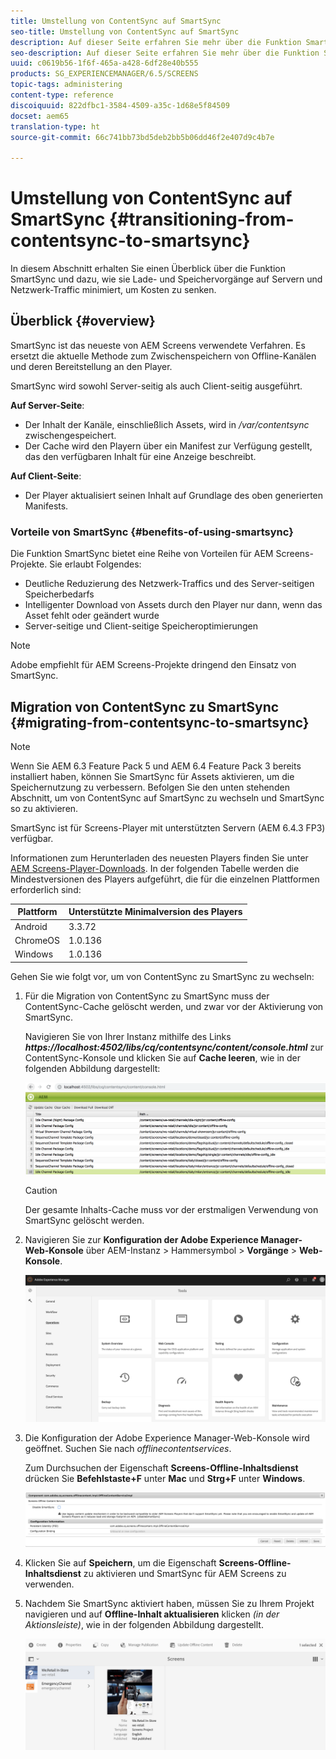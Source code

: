```yaml
---
title: Umstellung von ContentSync auf SmartSync
seo-title: Umstellung von ContentSync auf SmartSync
description: Auf dieser Seite erfahren Sie mehr über die Funktion SmartSync und dazu, wie Sie von ContentSync zu SmartSync wechseln können.
seo-description: Auf dieser Seite erfahren Sie mehr über die Funktion SmartSync und dazu, wie Sie von ContentSync zu SmartSync wechseln können.
uuid: c0619b56-1f6f-465a-a428-6df28e40b555
products: SG_EXPERIENCEMANAGER/6.5/SCREENS
topic-tags: administering
content-type: reference
discoiquuid: 822dfbc1-3584-4509-a35c-1d68e5f84509
docset: aem65
translation-type: ht
source-git-commit: 66c741bb73bd5deb2bb5b06dd46f2e407d9c4b7e

---
```



# Umstellung von ContentSync auf SmartSync {#transitioning-from-contentsync-to-smartsync}

In diesem Abschnitt erhalten Sie einen Überblick über die Funktion SmartSync und dazu, wie sie Lade- und Speichervorgänge auf Servern und Netzwerk-Traffic minimiert, um Kosten zu senken.

## Überblick {#overview}

SmartSync ist das neueste von AEM Screens verwendete Verfahren. Es ersetzt die aktuelle Methode zum Zwischenspeichern von Offline-Kanälen und deren Bereitstellung an den Player.

SmartSync wird sowohl Server-seitig als auch Client-seitig ausgeführt.

**Auf Server-Seite**:

* Der Inhalt der Kanäle, einschließlich Assets, wird in */var/contentsync* zwischengespeichert.
* Der Cache wird den Playern über ein Manifest zur Verfügung gestellt, das den verfügbaren Inhalt für eine Anzeige beschreibt.

**Auf Client-Seite**:

* Der Player aktualisiert seinen Inhalt auf Grundlage des oben generierten Manifests.

### Vorteile von SmartSync {#benefits-of-using-smartsync}

Die Funktion SmartSync bietet eine Reihe von Vorteilen für AEM Screens-Projekte. Sie erlaubt Folgendes:

* Deutliche Reduzierung des Netzwerk-Traffics und des Server-seitigen Speicherbedarfs
* Intelligenter Download von Assets durch den Player nur dann, wenn das Asset fehlt oder geändert wurde
* Server-seitige und Client-seitige Speicheroptimierungen

>[!NOTE]
>
>Adobe empfiehlt für AEM Screens-Projekte dringend den Einsatz von SmartSync.

## Migration von ContentSync zu SmartSync {#migrating-from-contentsync-to-smartsync}

>[!NOTE]
>
>Wenn Sie AEM 6.3 Feature Pack 5 und AEM 6.4 Feature Pack 3 bereits installiert haben, können Sie SmartSync für Assets aktivieren, um die Speichernutzung zu verbessern. Befolgen Sie den unten stehenden Abschnitt, um von ContentSync auf SmartSync zu wechseln und SmartSync so zu aktivieren.
>
>SmartSync ist für Screens-Player mit unterstützten Servern (AEM 6.4.3 FP3) verfügbar.
>
>Informationen zum Herunterladen des neuesten Players finden Sie unter [AEM Screens-Player-Downloads](https://download.macromedia.com/screens/). In der folgenden Tabelle werden die Mindestversionen des Players aufgeführt, die für die einzelnen Plattformen erforderlich sind:

| **Plattform** | **Unterstützte Minimalversion des Players** |
|---|---|
| Android | 3.3.72 |
| ChromeOS | 1.0.136 |
| Windows | 1.0.136 |

Gehen Sie wie folgt vor, um von ContentSync zu SmartSync zu wechseln:

1. Für die Migration von ContentSync zu SmartSync muss der ContentSync-Cache gelöscht werden, und zwar vor der Aktivierung von SmartSync.

   Navigieren Sie von Ihrer Instanz mithilfe des Links ***https://localhost:4502/libs/cq/contentsync/content/console.html*** zur ContentSync-Konsole und klicken Sie auf **Cache leeren**, wie in der folgenden Abbildung dargestellt:

   ![clear_contesync_cache](assets/clear_contesync_cache.png)

   >[!CAUTION]
   >
   >Der gesamte Inhalts-Cache muss vor der erstmaligen Verwendung von SmartSync gelöscht werden.

1. Navigieren Sie zur **Konfiguration der Adobe Experience Manager-Web-Konsole** über AEM-Instanz &gt; Hammersymbol &gt; **Vorgänge** &gt; **Web-Konsole**.

   ![screen_shot_2019-02-11at15339pm](assets/screen_shot_2019-02-11at15339pm.png)

1. Die Konfiguration der Adobe Experience Manager-Web-Konsole wird geöffnet. Suchen Sie nach *offlinecontentservices*.

   Zum Durchsuchen der Eigenschaft **Screens-Offline-Inhaltsdienst** drücken Sie **Befehlstaste+F** unter **Mac** und **Strg+F** unter **Windows**.

   ![screen_shot_2019-02-19at22643pm](assets/screen_shot_2019-02-19at22643pm.png)

1. Klicken Sie auf **Speichern**, um die Eigenschaft **Screens-Offline-Inhaltsdienst** zu aktivieren und SmartSync für AEM Screens zu verwenden.
1. Nachdem Sie SmartSync aktiviert haben, müssen Sie zu Ihrem Projekt navigieren und auf **Offline-Inhalt aktualisieren** klicken *(in der Aktionsleiste)*, wie in der folgenden Abbildung dargestellt.

   ![screen_shot_2019-02-25at102605am](assets/screen_shot_2019-02-25at102605am.png)